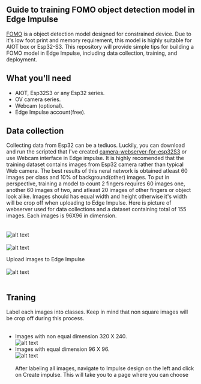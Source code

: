 ## Guide to training FOMO object detection model in Edge Impulse
  [FOMO](https://docs.edgeimpulse.com/docs/edge-impulse-studio/learning-blocks/object-detection/fomo-object-detection-for-constrained-devices) is a object detection model designed for constrained device. Due to it's low foot print and memory requirement, this model is highly suitable for AIOT box or Esp32-S3. This repository will provide simple tips for building a FOMO model in Edge Impulse, including data collection, training, and deployment.   

## What you'll need
 - AIOT, Esp32S3 or any Esp32 series.
 - OV camera series.
 - Webcam (optional).
 - Edge Impulse account(free).

## Data collection
  Collecting data from Esp32 can be a tediuos. Luckily, you can download and run the scripted that I've created [camera-webserver-for-esp32S3](https://github.com/San279/camera-webserver-for-esp32S3) or use Webcam interface in Edge impulse. It is highly recomended that the training dataset contains images from Esp32 camera rather than typical Web camera. The best results of this neral network is obtained atleast 60 images per class and 10% of background(other) images. To put in perspective, training a model to count 2 fingers requires 60 images one, another 60 images of two, and atleast 20 images of other fingers or object look alike. Images should has equal width and height otherwise it's width will be crop off when uploading to Edge Impulse. Here is picture of webserver used for data collections and a dataset containing total of 155 images. Each images is 96X96 in dimension.<br/> <br/>   
  ![alt text](/Images_for_readme/folder_directory.PNG)
<br/> <br/> 
  ![alt text](/Images_for_readme/folder_directory.PNG)

 Upload images to Edge Impulse <br/> <br/> 
   ![alt text](/Images_for_readme/folder_directory.PNG)
  <br/> <br/>
## Traning
  Label each images into classes. Keep in mind that non square images will be crop off during this process. <br/> <br/>  
  - Images with non equal dimension 320 X 240. <br/> 
   ![alt text](/Images_for_readme/folder_directory.PNG)
    <br/> 
  - Images with equal dimension 96 X 96.<br/> 
   ![alt text](/Images_for_readme/folder_directory.PNG)
<br/> <br/>
 After labeling all images, navigate to Impulse design on the left and click on Create impulse. This will take you to a page where you can choose   
